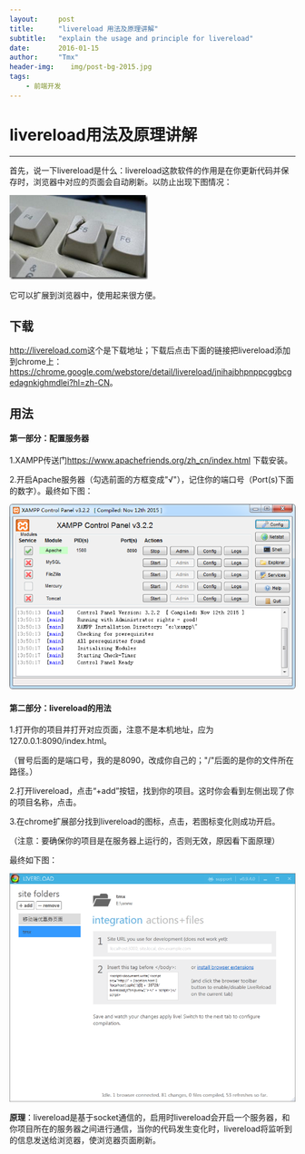 ```yaml
---
layout:     post
title:      "livereload 用法及原理讲解"
subtitle:   "explain the usage and principle for livereload"
date:       2016-01-15
author:     "Tmx"
header-img:    img/post-bg-2015.jpg
tags:
    - 前端开发
---
```



# livereload用法及原理讲解

---

首先，说一下livereload是什么：livereload这款软件的作用是在你更新代码并保存时，浏览器中对应的页面会自动刷新。以防止出现下图情况：

![](img/livereload-1.png)

它可以扩展到浏览器中，使用起来很方便。

## 下载

<http://livereload.com>这个是下载地址；下载后点击下面的链接把livereload添加到chrome上：<https://chrome.google.com/webstore/detail/livereload/jnihajbhpnppcggbcgedagnkighmdlei?hl=zh-CN>。

## 用法

#### 第一部分：配置服务器

1.XAMPP传送门<https://www.apachefriends.org/zh_cn/index.html> 下载安装。

2.开启Apache服务器（勾选前面的方框变成"√"），记住你的端口号（Port(s)下面的数字）。最终如下图：

![](img/livereload-2.png)

#### 第二部分：livereload的用法

1.打开你的项目并打开对应页面，注意不是本机地址，应为127.0.0.1:8090/index.html。

（冒号后面的是端口号，我的是8090，改成你自己的；"/"后面的是你的文件所在路径。）

2.打开livereload，点击“+add”按钮，找到你的项目。这时你会看到左侧出现了你的项目名称，点击。

3.在chrome扩展部分找到livereload的图标，点击，若图标变化则成功开启。

（注意：要确保你的项目是在服务器上运行的，否则无效，原因看下面原理）

最终如下图：

![](img/livereload-3.png)

**原理**：livereload是基于socket通信的，启用时livereload会开启一个服务器，和你项目所在的服务器之间进行通信，当你的代码发生变化时，livereload将监听到的信息发送给浏览器，使浏览器页面刷新。
